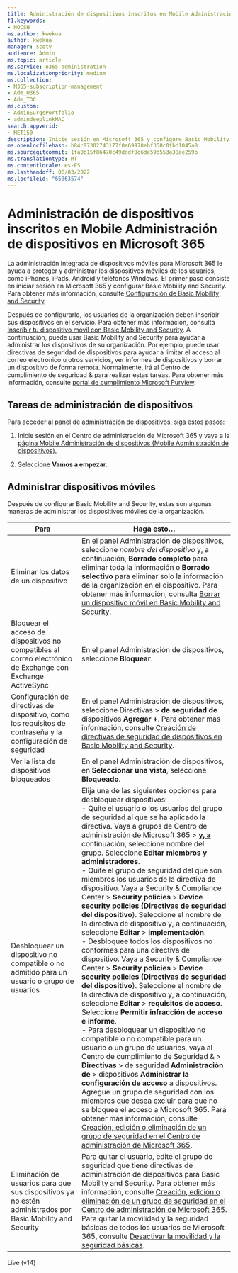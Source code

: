 ```yaml
---
title: Administración de dispositivos inscritos en Mobile Administración de dispositivos en Microsoft 365
f1.keywords:
- NOCSH
ms.author: kwekua
author: kwekua
manager: scotv
audience: Admin
ms.topic: article
ms.service: o365-administration
ms.localizationpriority: medium
ms.collection:
- M365-subscription-management
- Adm_O365
- Adm_TOC
ms.custom:
- AdminSurgePortfolio
- admindeeplinkMAC
search.appverid:
- MET150
description: Inicie sesión en Microsoft 365 y configure Basic Mobility and Security para usar la administración integrada de dispositivos móviles para proteger y administrar los dispositivos móviles de los usuarios.
ms.openlocfilehash: b84c97302743177f0a69978ebf358c0fbd1045a8
ms.sourcegitcommit: 1fa0b15f86470c49dddf0d6de59d553a38ae259b
ms.translationtype: MT
ms.contentlocale: es-ES
ms.lasthandoff: 06/03/2022
ms.locfileid: "65863574"
---
```

# <a name="manage-devices-enrolled-in-mobile-device-management-in-microsoft-365"></a>Administración de dispositivos inscritos en Mobile Administración de dispositivos en Microsoft 365

La administración integrada de dispositivos móviles para Microsoft 365 le ayuda a proteger y administrar los dispositivos móviles de los usuarios, como iPhones, iPads, Android y teléfonos Windows. El primer paso consiste en iniciar sesión en Microsoft 365 y configurar Basic Mobility and Security. Para obtener más información, consulte [Configuración de Basic Mobility and Security](set-up.md).

Después de configurarlo, los usuarios de la organización deben inscribir sus dispositivos en el servicio. Para obtener más información, consulta [Inscribir tu dispositivo móvil con Basic Mobility and Security](enroll-your-mobile-device.md). A continuación, puede usar Basic Mobility and Security para ayudar a administrar los dispositivos de su organización. Por ejemplo, puede usar directivas de seguridad de dispositivos para ayudar a limitar el acceso al correo electrónico u otros servicios, ver informes de dispositivos y borrar un dispositivo de forma remota. Normalmente, irá al Centro de cumplimiento de seguridad & para realizar estas tareas. Para obtener más información, consulte [portal de cumplimiento Microsoft Purview](../../compliance/microsoft-365-compliance-center.md).

## <a name="device-management-tasks"></a>Tareas de administración de dispositivos

Para acceder al panel de administración de dispositivos, siga estos pasos:

1. Inicie sesión en el Centro de administración de Microsoft 365 y vaya a la [página Mobile Administración de dispositivos (Mobile Administración de dispositivos).](https://portal.office.com/adminportal/home?#/MifoDevices)

1. Seleccione **Vamos a empezar**.

## <a name="manage-mobile-devices"></a>Administrar dispositivos móviles

Después de configurar Basic Mobility and Security, estas son algunas maneras de administrar los dispositivos móviles de la organización.

|Para|Haga esto…|
|---|---|
|Eliminar los datos de un dispositivo|En el panel Administración de dispositivos, seleccione *nombre del dispositivo* y, a continuación, **Borrado completo** para eliminar toda la información o **Borrado selectivo** para eliminar solo la información de la organización en el dispositivo. Para obtener más información, consulta [Borrar un dispositivo móvil en Basic Mobility and Security](wipe-mobile-device.md).|
|Bloquear el acceso de dispositivos no compatibles al correo electrónico de Exchange con Exchange ActiveSync|En el panel Administración de dispositivos, seleccione **Bloquear**.|
|Configuración de directivas de dispositivo, como los requisitos de contraseña y la configuración de seguridad|En el panel Administración de dispositivos, seleccione Directivas  > **de seguridad de** dispositivos **Agregar +**. Para obtener más información, consulte [Creación de directivas de seguridad de dispositivos en Basic Mobility and Security](create-device-security-policies.md).|
|Ver la lista de dispositivos bloqueados|En el panel Administración de dispositivos, en **Seleccionar una vista**, seleccione **Bloqueado**.|
|Desbloquear un dispositivo no compatible o no admitido para un usuario o grupo de usuarios|Elija una de las siguientes opciones para desbloquear dispositivos:<br/>- Quite el usuario o los usuarios del grupo de seguridad al que se ha aplicado la directiva. Vaya a grupos de Centro de administración de Microsoft 365 > <a href="https://go.microsoft.com/fwlink/p/?linkid=2052855" target="_blank">**y, a**</a> continuación, seleccione nombre del grupo. Seleccione **Editar miembros y administradores**.<br/>- Quite el grupo de seguridad del que son miembros los usuarios de la directiva de dispositivo. Vaya a Security & Compliance Center > **Security policies** > **Device security policies (Directivas de seguridad del dispositivo**). Seleccione el nombre de la directiva de dispositivo y, a continuación, seleccione **Editar** > **implementación**.<br/>- Desbloquee todos los dispositivos no conformes para una directiva de dispositivo. Vaya a Security & Compliance Center > **Security policies** > **Device security policies (Directivas de seguridad del dispositivo**). Seleccione el nombre de la directiva de dispositivo y, a continuación, seleccione **Editar** > **requisitos de acceso**. Seleccione **Permitir infracción de acceso e informe**.<br/>- Para desbloquear un dispositivo no compatible o no compatible para un usuario o un grupo de usuarios, vaya al Centro de cumplimiento de Seguridad & > **Directivas** >  de seguridad **Administración de** >  dispositivos **Administrar la configuración de acceso** a dispositivos. Agregue un grupo de seguridad con los miembros que desea excluir para que no se bloquee el acceso a Microsoft 365. Para obtener más información, consulte [Creación, edición o eliminación de un grupo de seguridad en el Centro de administración de Microsoft 365](../../admin/email/create-edit-or-delete-a-security-group.md).|
|Eliminación de usuarios para que sus dispositivos ya no estén administrados por Basic Mobility and Security|Para quitar el usuario, edite el grupo de seguridad que tiene directivas de administración de dispositivos para Basic Mobility and Security. Para obtener más información, consulte [Creación, edición o eliminación de un grupo de seguridad en el Centro de administración de Microsoft 365](../../admin/email/create-edit-or-delete-a-security-group.md).<br/>Para quitar la movilidad y la seguridad básicas de todos los usuarios de Microsoft 365, consulte [Desactivar la movilidad y la seguridad básicas](turn-off.md).|

Live (v14)
